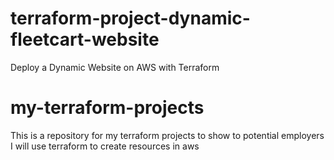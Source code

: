 # terraform-project-dynamic-fleetcart-website
Deploy a Dynamic Website on AWS with Terraform

# my-terraform-projects
This is a repository for my terraform projects to show to potential employers
I will use terraform to create resources in aws
